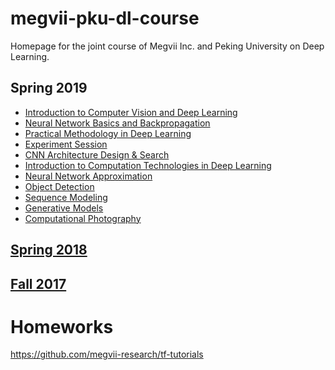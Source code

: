 # megvii-pku-dl-course
Homepage for the joint course of Megvii Inc. and Peking University on Deep Learning.
## Spring 2019
* [Introduction to Computer Vision and Deep Learning](https://github.com/megvii-research/megvii-pku-dl-course/blob/master/slides/Lecture1(Intro%20of%20CV%20and%20DL)_novideo.pdf)
* [Neural Network Basics and Backpropagation](https://github.com/megvii-research/megvii-pku-dl-course/blob/master/slides19/network%2Bbasics%2B2019.pdf)
* [Practical Methodology in Deep Learning](slides19/Practical%2BMethodology%2Bin%2BDeep%2BLearning(1).pdf)
* [Experiment Session](https://github.com/megvii-research/megvii-pku-dl-course/blob/master/slides19/Practical%2BDeep%2BLearning_%2BExperiments.pdf)
* [CNN Architecture Design & Search](https://github.com/megvii-research/megvii-pku-dl-course/blob/master/slides19/architecture%202019.pdf)
* [Introduction to Computation Technologies in Deep Learning](https://github.com/megvii-research/megvii-pku-dl-course/blob/master/slides19/dl-comp-tech(1).pdf)
* [Neural Network Approximation](https://github.com/megvii-research/megvii-pku-dl-course/blob/master/slides19/Neural%20Network%20Approximation.pdf)
* [Object Detection](https://github.com/megvii-research/megvii-pku-dl-course/blob/master/slides19/Object%20Detection_pku_2019.4.3.pdf)
* [Sequence Modeling](https://github.com/megvii-research/megvii-pku-dl-course/blob/master/slides19/Sequence%20Modeling%202019-04.pdf)
* [Generative Models](https://github.com/megvii-research/megvii-pku-dl-course/blob/master/slides19/Lecture%2010%20Introduction%20to%20Generative%20Models.pdf)
* [Computational Photography](https://github.com/megvii-research/megvii-pku-dl-course/blob/master/slides19/Computational%20Photography%20Talk.pdf)

## [Spring 2018](slides18)
## [Fall 2017](slides)

# Homeworks
https://github.com/megvii-research/tf-tutorials

